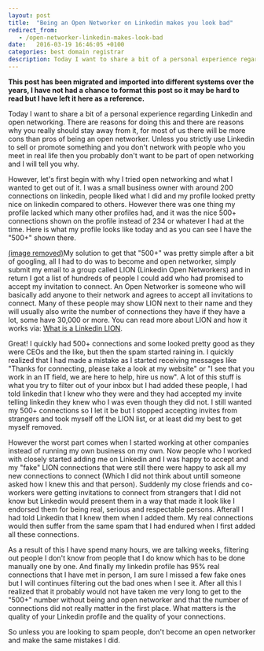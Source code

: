 ```yaml
---
layout: post
title:  "Being an Open Networker on Linkedin makes you look bad"
redirect_from:
   - /open-networker-linkedin-makes-look-bad
date:   2016-03-19 16:46:05 +0100
categories: best domain registrar
description: Today I want to share a bit of a personal experience regarding Linkedin and open networking. There are reasons for doing this and there are reasons why you really should stay away from it, for most of...
---
```


**This post has been migrated and imported into different systems over the years, I have not had a chance to format this post so it may be hard to read but I have left it here as a reference.**

Today I want to share a bit of a personal experience regarding Linkedin and open networking. There are reasons for doing this and there are reasons why you really should stay away from it, for most of us there will be more cons than pros of being an open networker. Unless you strictly use Linkedin to sell or promote something and you don't network with people who you meet in real life then you probably don't want to be part of open networking and I will tell you why.  
  
 However, let's first begin with why I tried open networking and what I wanted to get out of it. I was a small business owner with around 200 connections on linkedin, people liked what I did and my profile looked pretty nice on linkedin compared to others. However there was one thing my profile lacked which many other profiles had, and it was the nice 500+ connections shown on the profile instead of 234 or whatever I had at the time. Here is what my profile looks like today and as you can see I have the "500+" shown there.  
  
[(image removed)](http://tenghamn.com/wp-content/uploads/2016/03/de8fd65f5958168cbac217dc8b79ab90.png)My solution to get that "500+" was pretty simple after a bit of googling, all I had to do was to become and open networker, simply submit my email to a group called LION (Linkedin Open Networkers) and in return I got a list of hundreds of people I could add who had promised to accept my invitation to connect. An Open Networker is someone who will basically add anyone to their network and agrees to accept all invitations to connect. Many of these people may show LION next to their name and they will usually also write the number of connections they have if they have a lot, some have 30,000 or more. You can read more about LION and how it works via: [What is a Linkedin LION](http://maximizesocialbusiness.com/what-is-a-linkedin-lion-290/).  
  
 Great! I quickly had 500+ connections and some looked pretty good as they were CEOs and the like, but then the spam started raining in. I quickly realized that I had made a mistake as I started receiving messages like "Thanks for connecting, please take a look at my website" or "I see that you work in an IT field, we are here to help, hire us now". A lot of this stuff is what you try to filter out of your inbox but I had added these people, I had told linkedin that I knew who they were and they had accepted my invite telling linkedin they knew who I was even though they did not. I still wanted my 500+ connections so I let it be but I stopped accepting invites from strangers and took myself off the LION list, or at least did my best to get myself removed.  
  
 However the worst part comes when I started working at other companies instead of running my own business on my own. Now people who I worked with closely started adding me on Linkedin and I was happy to accept and my "fake" LION connections that were still there were happy to ask all my new connections to connect (Which I did not think about untill someone asked how I knew this and that person). Suddenly my close friends and co-workers were getting invitations to connect from strangers that I did not know but Linkedin would present them in a way that made it look like I endorsed them for being real, serious and respectable persons. Afterall I had told Linkedin that I knew them when I added them. My real connections would then suffer from the same spam that I had endured when I first added all these connections.  
  
 As a result of this I have spend many hours, we are talking weeks, filtering out people I don't know from people that I do know which has to be done manually one by one. And finally my linkedin profile has 95% real connections that I have met in person, I am sure I missed a few fake ones but I will continues filtering out the bad ones when I see it. After all this I realized that it probably would not have taken me very long to get to the "500+" number without being and open networker and that the number of connections did not really matter in the first place. What matters is the quality of your Linkedin profile and the quality of your connections.  
  
 So unless you are looking to spam people, don't become an open networker and make the same mistakes I did.